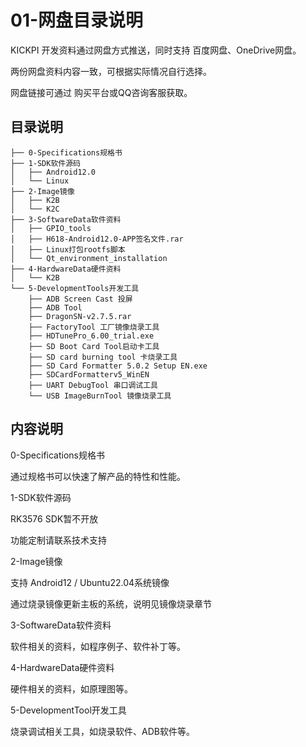 # 01-网盘目录说明

KICKPI 开发资料通过网盘方式推送，同时支持 百度网盘、OneDrive网盘。

两份网盘资料内容一致，可根据实际情况自行选择。

网盘链接可通过 购买平台或QQ咨询客服获取。



## 目录说明

```
├── 0-Specifications规格书
├── 1-SDK软件源码
│   ├── Android12.0
│   └── Linux
├── 2-Image镜像
│   ├── K2B
│   └── K2C
├── 3-SoftwareData软件资料
│   ├── GPIO_tools
│   ├── H618-Android12.0-APP签名文件.rar
│   ├── Linux打包rootfs脚本
│   └── Qt_environment_installation
├── 4-HardwareData硬件资料
│   └── K2B
└── 5-DevelopmentTools开发工具
    ├── ADB Screen Cast 投屏
    ├── ADB Tool
    ├── DragonSN-v2.7.5.rar
    ├── FactoryTool 工厂镜像烧录工具
    ├── HDTunePro_6.00_trial.exe
    ├── SD Boot Card Tool启动卡工具
    ├── SD card burning tool 卡烧录工具
    ├── SD Card Formatter 5.0.2 Setup EN.exe
    ├── SDCardFormatterv5_WinEN
    ├── UART DebugTool 串口调试工具          
    └── USB ImageBurnTool 镜像烧录工具
```



## 内容说明

0-Specifications规格书

通过规格书可以快速了解产品的特性和性能。



1-SDK软件源码

RK3576 SDK暂不开放

功能定制请联系技术支持



2-Image镜像

支持 Android12 / Ubuntu22.04系统镜像

通过烧录镜像更新主板的系统，说明见镜像烧录章节



3-SoftwareData软件资料

软件相关的资料，如程序例子、软件补丁等。



4-HardwareData硬件资料

硬件相关的资料，如原理图等。



5-DevelopmentTool开发工具

烧录调试相关工具，如烧录软件、ADB软件等。


